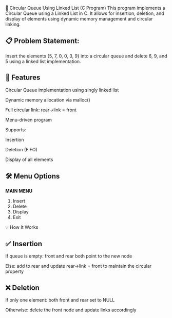 🔁 Circular Queue Using Linked List (C Program)
This program implements a Circular Queue using a Linked List in C. It allows for insertion, deletion, and display of elements using dynamic memory management and circular linking.

📋 Problem Statement:
---------------------
Insert the elements {5, 7, 0, 0, 3, 9} into a circular queue and delete 6, 9, and 5 using a linked list implementation.

🧠 Features
-----------
Circular Queue implementation using singly linked list

Dynamic memory allocation via malloc()

Full circular link: rear->link = front

Menu-driven program

Supports:

Insertion

Deletion (FIFO)

Display of all elements

🛠️ Menu Options
----------------

 ****MAIN MENU****

 1. Insert
 2. Delete
 3. Display
 4. Exit

💡 How It Works

✅ Insertion
------------
If queue is empty: front and rear both point to the new node

Else: add to rear and update rear->link = front to maintain the circular property

❌ Deletion
-----------
If only one element: both front and rear set to NULL

Otherwise: delete the front node and update links accordingly

